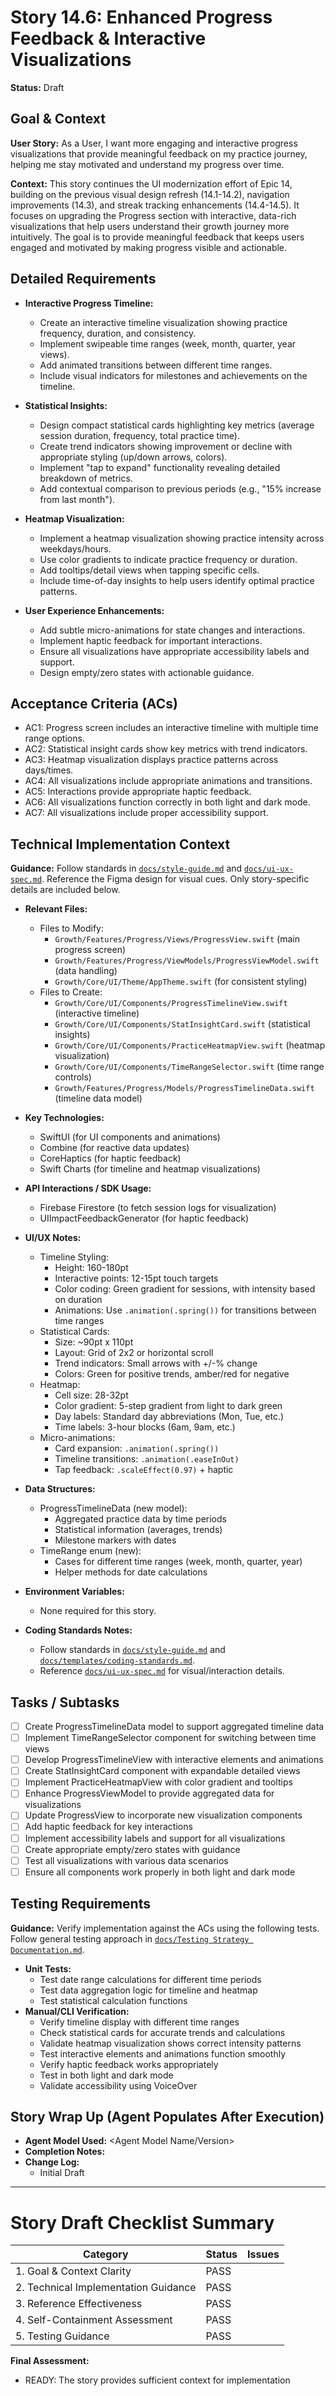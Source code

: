 # Story 14.6: Enhanced Progress Feedback & Interactive Visualizations

**Status:** Draft

## Goal & Context

**User Story:** As a User, I want more engaging and interactive progress visualizations that provide meaningful feedback on my practice journey, helping me stay motivated and understand my progress over time.

**Context:**
This story continues the UI modernization effort of Epic 14, building on the previous visual design refresh (14.1-14.2), navigation improvements (14.3), and streak tracking enhancements (14.4-14.5). It focuses on upgrading the Progress section with interactive, data-rich visualizations that help users understand their growth journey more intuitively. The goal is to provide meaningful feedback that keeps users engaged and motivated by making progress visible and actionable.

## Detailed Requirements

- **Interactive Progress Timeline:**
  - Create an interactive timeline visualization showing practice frequency, duration, and consistency.
  - Implement swipeable time ranges (week, month, quarter, year views).
  - Add animated transitions between different time ranges.
  - Include visual indicators for milestones and achievements on the timeline.
  
- **Statistical Insights:**
  - Design compact statistical cards highlighting key metrics (average session duration, frequency, total practice time).
  - Create trend indicators showing improvement or decline with appropriate styling (up/down arrows, colors).
  - Implement "tap to expand" functionality revealing detailed breakdown of metrics.
  - Add contextual comparison to previous periods (e.g., "15% increase from last month").

- **Heatmap Visualization:**
  - Implement a heatmap visualization showing practice intensity across weekdays/hours.
  - Use color gradients to indicate practice frequency or duration.
  - Add tooltips/detail views when tapping specific cells.
  - Include time-of-day insights to help users identify optimal practice patterns.

- **User Experience Enhancements:**
  - Add subtle micro-animations for state changes and interactions.
  - Implement haptic feedback for important interactions.
  - Ensure all visualizations have appropriate accessibility labels and support.
  - Design empty/zero states with actionable guidance.

## Acceptance Criteria (ACs)

- AC1: Progress screen includes an interactive timeline with multiple time range options.
- AC2: Statistical insight cards show key metrics with trend indicators.
- AC3: Heatmap visualization displays practice patterns across days/times.
- AC4: All visualizations include appropriate animations and transitions.
- AC5: Interactions provide appropriate haptic feedback.
- AC6: All visualizations function correctly in both light and dark mode.
- AC7: All visualizations include proper accessibility support.

## Technical Implementation Context

**Guidance:** Follow standards in [`docs/style-guide.md`](mdc:docs/style-guide.md) and [`docs/ui-ux-spec.md`](mdc:docs/ui-ux-spec.md). Reference the Figma design for visual cues. Only story-specific details are included below.

- **Relevant Files:**
  - Files to Modify:
    - `Growth/Features/Progress/Views/ProgressView.swift` (main progress screen)
    - `Growth/Features/Progress/ViewModels/ProgressViewModel.swift` (data handling)
    - `Growth/Core/UI/Theme/AppTheme.swift` (for consistent styling)
  - Files to Create:
    - `Growth/Core/UI/Components/ProgressTimelineView.swift` (interactive timeline)
    - `Growth/Core/UI/Components/StatInsightCard.swift` (statistical insights)
    - `Growth/Core/UI/Components/PracticeHeatmapView.swift` (heatmap visualization)
    - `Growth/Core/UI/Components/TimeRangeSelector.swift` (time range controls)
    - `Growth/Features/Progress/Models/ProgressTimelineData.swift` (timeline data model)

- **Key Technologies:**
  - SwiftUI (for UI components and animations)
  - Combine (for reactive data updates)
  - CoreHaptics (for haptic feedback)
  - Swift Charts (for timeline and heatmap visualizations)

- **API Interactions / SDK Usage:**
  - Firebase Firestore (to fetch session logs for visualization)
  - UIImpactFeedbackGenerator (for haptic feedback)

- **UI/UX Notes:**
  - Timeline Styling:
    - Height: 160-180pt
    - Interactive points: 12-15pt touch targets
    - Color coding: Green gradient for sessions, with intensity based on duration
    - Animations: Use `.animation(.spring())` for transitions between time ranges
  - Statistical Cards:
    - Size: ~90pt x 110pt
    - Layout: Grid of 2x2 or horizontal scroll
    - Trend indicators: Small arrows with +/-% change
    - Colors: Green for positive trends, amber/red for negative
  - Heatmap:
    - Cell size: 28-32pt
    - Color gradient: 5-step gradient from light to dark green
    - Day labels: Standard day abbreviations (Mon, Tue, etc.)
    - Time labels: 3-hour blocks (6am, 9am, etc.)
  - Micro-animations:
    - Card expansion: `.animation(.spring())`
    - Timeline transitions: `.animation(.easeInOut)`
    - Tap feedback: `.scaleEffect(0.97)` + haptic

- **Data Structures:**
  - ProgressTimelineData (new model):
    - Aggregated practice data by time periods
    - Statistical information (averages, trends)
    - Milestone markers with dates
  - TimeRange enum (new):
    - Cases for different time ranges (week, month, quarter, year)
    - Helper methods for date calculations

- **Environment Variables:**
  - None required for this story.

- **Coding Standards Notes:**
  - Follow standards in [`docs/style-guide.md`](mdc:docs/style-guide.md) and [`docs/templates/coding-standards.md`](mdc:docs/templates/coding-standards.md).
  - Reference [`docs/ui-ux-spec.md`](mdc:docs/ui-ux-spec.md) for visual/interaction details.

## Tasks / Subtasks

- [ ] Create ProgressTimelineData model to support aggregated timeline data
- [ ] Implement TimeRangeSelector component for switching between time views
- [ ] Develop ProgressTimelineView with interactive elements and animations
- [ ] Create StatInsightCard component with expandable detailed views
- [ ] Implement PracticeHeatmapView with color gradient and tooltips
- [ ] Enhance ProgressViewModel to provide aggregated data for visualizations
- [ ] Update ProgressView to incorporate new visualization components
- [ ] Add haptic feedback for key interactions
- [ ] Implement accessibility labels and support for all visualizations
- [ ] Create appropriate empty/zero states with guidance
- [ ] Test all visualizations with various data scenarios
- [ ] Ensure all components work properly in both light and dark mode

## Testing Requirements

**Guidance:** Verify implementation against the ACs using the following tests. Follow general testing approach in [`docs/Testing Strategy Documentation.md`](mdc:docs/Testing%20Strategy%20Documentation.md).

- **Unit Tests:**
  - Test date range calculations for different time periods
  - Test data aggregation logic for timeline and heatmap
  - Test statistical calculation functions
- **Manual/CLI Verification:**
  - Verify timeline display with different time ranges
  - Check statistical cards for accurate trends and calculations
  - Validate heatmap visualization shows correct intensity patterns
  - Test interactive elements and animations function smoothly
  - Verify haptic feedback works appropriately
  - Test in both light and dark mode
  - Validate accessibility using VoiceOver

## Story Wrap Up (Agent Populates After Execution)

- **Agent Model Used:** <Agent Model Name/Version>
- **Completion Notes:**
- **Change Log:**
  - Initial Draft

---

# Story Draft Checklist Summary

| Category                             | Status  | Issues |
| ------------------------------------ | ------- | ------ |
| 1. Goal & Context Clarity            | PASS    |        |
| 2. Technical Implementation Guidance | PASS    |        |
| 3. Reference Effectiveness           | PASS    |        |
| 4. Self-Containment Assessment       | PASS    |        |
| 5. Testing Guidance                  | PASS    |        |

**Final Assessment:**
- READY: The story provides sufficient context for implementation 
